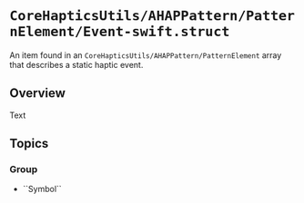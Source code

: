 # ``CoreHapticsUtils/AHAPPattern/PatternElement/Event-swift.struct``

An item found in an ``CoreHapticsUtils/AHAPPattern/PatternElement`` array that describes a static haptic event.


## Overview

<!--@START_MENU_TOKEN@-->Text<!--@END_MENU_TOKEN@-->

## Topics

### <!--@START_MENU_TOKEN@-->Group<!--@END_MENU_TOKEN@-->

- <!--@START_MENU_TOKEN@-->``Symbol``<!--@END_MENU_TOKEN@-->
